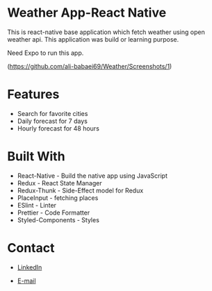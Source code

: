 # Weather App-React Native
This is react-native base application which fetch weather using open weather api. This application was build or learning purpose.

Need Expo to run this app.

(https://github.com/ali-babaei69/Weather/Screenshots/1)

# Features
- Search for favorite cities
- Daily forecast for 7 days
- Hourly forecast for 48 hours

# Built With
- React-Native - Build the native app using JavaScript
- Redux - React State Manager
- Redux-Thunk - Side-Effect model for Redux
- PlaceInput - fetching places
- ESlint - Linter
- Prettier - Code Formatter
- Styled-Components - Styles

# Contact
- [LinkedIn](https://www.linkedin.com/in/ali-babaei-709684167)

- [E-mail](mailto:ali.babaei69@yahoo.com)
